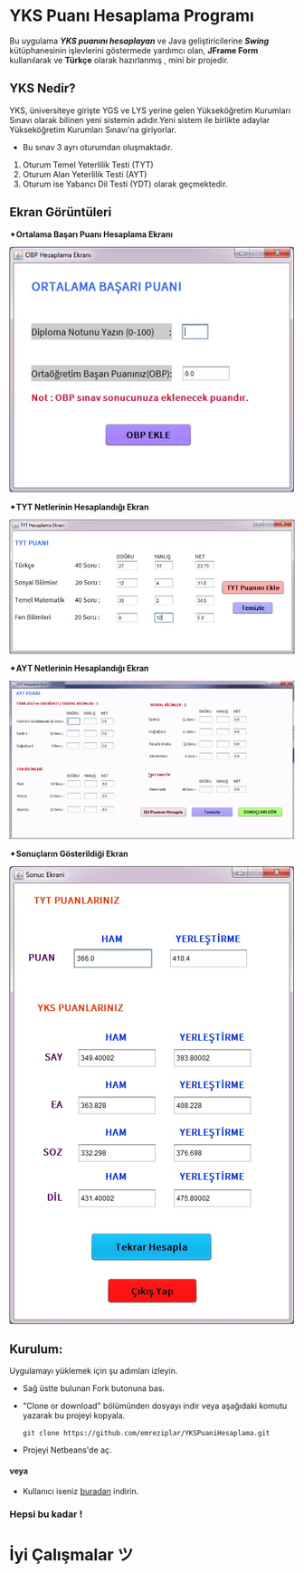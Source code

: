 # YKS Puanı Hesaplama Programı

Bu uygulama **_YKS puanını hesaplayan_** ve Java geliştiricilerine **_Swing_** kütüphanesinin işlevlerini göstermede yardımcı olan,
**JFrame Form** kullanılarak ve **Türkçe** olarak hazırlanmış , mini bir projedir. 

## YKS Nedir?

YKS, üniversiteye girişte YGS ve LYS yerine gelen Yükseköğretim Kurumları Sınavı olarak bilinen yeni sistemin adıdır.Yeni sistem ile birlikte adaylar Yükseköğretim Kurumları Sınavı'na giriyorlar. 
- Bu sınav 3 ayrı oturumdan oluşmaktadır.

1. Oturum Temel Yeterlilik Testi (TYT)
2. Oturum Alan Yeterlilik Testi (AYT)
3. Oturum ise Yabancı Dil Testi (YDT) olarak geçmektedir.

## Ekran Görüntüleri

✦**Ortalama Başarı Puanı Hesaplama Ekranı**

![test - screenshots](screenshots/obpEkrani.jpg)  

✦**TYT Netlerinin Hesaplandığı Ekran**

![test - screenshots](screenshots/tytEkrani.jpg)

✦**AYT Netlerinin Hesaplandığı Ekran**

![test - screenshots](screenshots/aytEkrani.gif)

✦**Sonuçların Gösterildiği Ekran**

![test - screenshots](screenshots/sonucEkrani.jpg)

## Kurulum:

Uygulamayı yüklemek için şu adımları izleyin.

- Sağ üstte bulunan Fork butonuna bas.
- "Clone or download" bölümünden dosyayı indir veya aşağıdaki komutu yazarak bu projeyi kopyala.                   

      git clone https://github.com/emreziplar/YKSPuaniHesaplama.git
- Projeyi Netbeans'de aç.
#### veya 
- Kullanıcı iseniz [buradan](https://github.com/emreziplar/YKSPuaniHesaplama/blob/master/dist/YKSPuanHesaplama.jar?raw=true) indirin.

### Hepsi bu kadar !

# İyi Çalışmalar ツ


